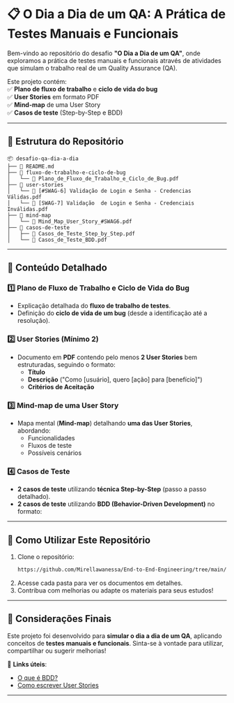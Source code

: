 # 📋 **O Dia a Dia de um QA: A Prática de Testes Manuais e Funcionais**  

Bem-vindo ao repositório do desafio **"O Dia a Dia de um QA"**, onde exploramos a prática de testes manuais e funcionais através de atividades que simulam o trabalho real de um Quality Assurance (QA).  

Este projeto contém:  
✅ **Plano de fluxo de trabalho** e **ciclo de vida do bug**  
✅ **User Stories** em formato PDF  
✅ **Mind-map** de uma User Story  
✅ **Casos de teste** (Step-by-Step e BDD)  

---

## 📂 **Estrutura do Repositório**  

```
📦 desafio-qa-dia-a-dia  
├── 📄 README.md  
├── 📂 fluxo-de-trabalho-e-ciclo-de-bug  
│   └── 📄 Plano_de_Fluxo_de_Trabalho_e_Ciclo_de_Bug.pdf  
├── 📂 user-stories  
│   └── 📄 [#SWAG-6] Validação de Login e Senha - Credencias Válidas.pdf
│   └── 📄 [SWAG-7] Validação  de Login e Senha - Credenciais Inválidas.pdf    
├── 📂 mind-map  
│   └── 📄 Mind_Map_User_Story_#SWAG6.pdf 
├── 📂 casos-de-teste  
│   ├── 📄 Casos_de_Teste_Step_by_Step.pdf  
│   └── 📄 Casos_de_Teste_BDD.pdf   
```  

---

## 📌 **Conteúdo Detalhado**  

### 1️⃣ **Plano de Fluxo de Trabalho e Ciclo de Vida do Bug**  
- Explicação detalhada do **fluxo de trabalho de testes**.  
- Definição do **ciclo de vida de um bug** (desde a identificação até a resolução).  

### 2️⃣ **User Stories (Mínimo 2)**  
- Documento em **PDF** contendo pelo menos **2 User Stories** bem estruturadas, seguindo o formato:  
  - **Título**  
  - **Descrição** ("Como [usuário], quero [ação] para [benefício]")  
  - **Critérios de Aceitação**  

### 3️⃣ **Mind-map de uma User Story**  
- Mapa mental (**Mind-map**) detalhando **uma das User Stories**, abordando:  
  - Funcionalidades  
  - Fluxos de teste  
  - Possíveis cenários  

### 4️⃣ **Casos de Teste**  
- **2 casos de teste** utilizando **técnica Step-by-Step** (passo a passo detalhado).  
- **2 casos de teste** utilizando **BDD (Behavior-Driven Development)** no formato:  
   
---

## 🚀 **Como Utilizar Este Repositório**  
1. Clone o repositório:  
   ```bash  
   https://github.com/Mirellawanessa/End-to-End-Engineering/tree/main/Dia-a-Dia-QA
   ```  
2. Acesse cada pasta para ver os documentos em detalhes.  
3. Contribua com melhorias ou adapte os materiais para seus estudos!  

---

## 📝 **Considerações Finais**  
Este projeto foi desenvolvido para **simular o dia a dia de um QA**, aplicando conceitos de **testes manuais e funcionais**. Sinta-se à vontade para utilizar, compartilhar ou sugerir melhorias!  

🔗 **Links úteis**:  
- [O que é BDD?](https://cucumber.io/docs/bdd/)  
- [Como escrever User Stories](https://www.atlassian.com/agile/project-management/user-stories)  

---
